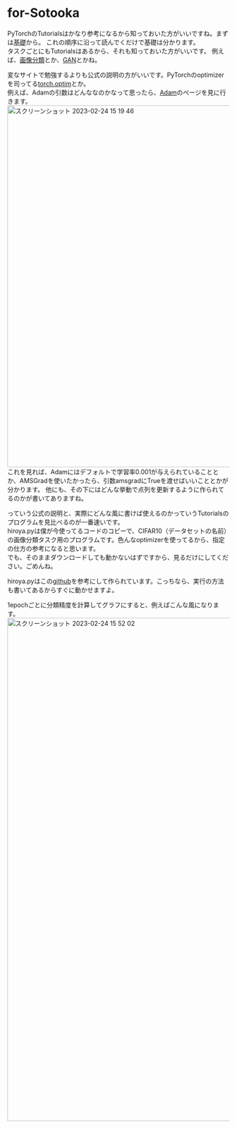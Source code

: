 # for-Sotooka

PyTorchのTutorialsはかなり参考になるから知っておいた方がいいですね。まずは[基礎](https://pytorch.org/tutorials/beginner/basics/intro.html)から。
これの順序に沿って読んでくだけで基礎は分かります。  
タスクごとにもTutorialsはあるから、それも知っておいた方がいいです。
例えば、[画像分類](https://pytorch.org/tutorials/beginner/blitz/cifar10_tutorial.html)とか、[GAN](https://pytorch.org/tutorials/beginner/dcgan_faces_tutorial.html)とかね。  

変なサイトで勉強するよりも公式の説明の方がいいです。PyTorchのoptimizerを司ってる[torch.optim](https://pytorch.org/docs/stable/optim.html)とか。  
例えば、Adamの引数はどんななのかなって思ったら、[Adam](https://pytorch.org/docs/stable/generated/torch.optim.Adam.html#torch.optim.Adam)のページを見に行きます。  
<img width="821" alt="スクリーンショット 2023-02-24 15 19 46" src="https://user-images.githubusercontent.com/95958702/221106736-3b1c149c-e918-46ca-9d30-22f98eb8bd13.png">  
これを見れば、Adamにはデフォルトで学習率0.001が与えられていることとか、AMSGradを使いたかったら、引数amsgradにTrueを渡せばいいこととかが分かります。
他にも、その下にはどんな挙動で点列を更新するように作られてるのかが書いてありますね。

っていう公式の説明と、実際にどんな風に書けば使えるのかっていうTutorialsのプログラムを見比べるのが一番速いです。  
hiroya.pyは僕が今使ってるコードのコピーで、CIFAR10（データセットの名前）の画像分類タスク用のプログラムです。色んなoptimizerを使ってるから、指定の仕方の参考になると思います。  
でも、そのままダウンロードしても動かないはずですから、見るだけにしてください。ごめんね。  

hiroya.pyはこの[github](https://github.com/kuangliu/pytorch-cifar)を参考にして作られています。こっちなら、実行の方法も書いてあるからすぐに動かせますよ。

1epochごとに分類精度を計算してグラフにすると、例えばこんな風になります。
<img width="1142" alt="スクリーンショット 2023-02-24 15 52 02" src="https://user-images.githubusercontent.com/95958702/221112016-6045c07d-a76b-4e27-bde3-c98b2198227c.png">
